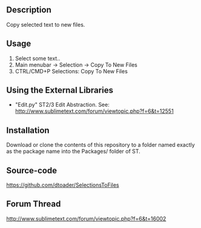 ## Description

Copy selected text to new files.

## Usage
1. Select some text..
2. Main menubar -> Selection -> Copy To New Files
2. CTRL/CMD+P Selections: Copy To New Files

## Using the External Libraries

 * "Edit.py" ST2/3 Edit Abstraction. See: http://www.sublimetext.com/forum/viewtopic.php?f=6&t=12551

## Installation

Download or clone the contents of this repository to a folder named exactly as the package name into the Packages/ folder of ST.

## Source-code

https://github.com/dtoader/SelectionsToFiles

## Forum Thread

http://www.sublimetext.com/forum/viewtopic.php?f=6&t=16002